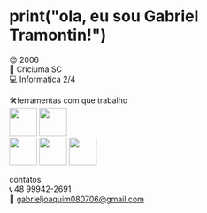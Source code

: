 <h1>print("ola, eu sou Gabriel Tramontin!")</h1>

😎 2006<br>
📍 Criciuma SC<br>
💻 Informatica 2/4<br>


🛠ferramentas com que trabalho<br>
            <img src="https://cdn.jsdelivr.net/gh/devicons/devicon/icons/python/python-original-wordmark.svg" width="50"/>
            <img src="https://cdn.jsdelivr.net/gh/devicons/devicon/icons/arduino/arduino-original-wordmark.svg" width="50" />          
            <img src="https://cdn.jsdelivr.net/gh/devicons/devicon/icons/html5/html5-original-wordmark.svg" width="50" />
            <img src="https://cdn.jsdelivr.net/gh/devicons/devicon/icons/css3/css3-plain-wordmark.svg" width="50" />
            <img src="https://cdn.jsdelivr.net/gh/devicons/devicon/icons/javascript/javascript-original.svg" width="50" />
          
          
         
          
          

contatos<br>
📞 48 99942-2691<br>
📧 gabrieljoaquim080706@gmail.com

            
          

